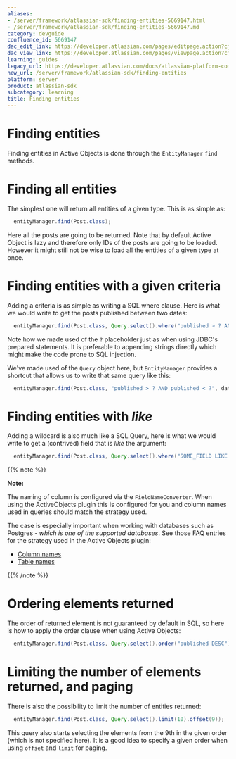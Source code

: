 ```yaml
---
aliases:
- /server/framework/atlassian-sdk/finding-entities-5669147.html
- /server/framework/atlassian-sdk/finding-entities-5669147.md
category: devguide
confluence_id: 5669147
dac_edit_link: https://developer.atlassian.com/pages/editpage.action?cjm=wozere&pageId=5669147
dac_view_link: https://developer.atlassian.com/pages/viewpage.action?cjm=wozere&pageId=5669147
learning: guides
legacy_url: https://developer.atlassian.com/docs/atlassian-platform-common-components/active-objects/developing-your-plugin-with-active-objects/the-active-objects-library/finding-entities
new_url: /server/framework/atlassian-sdk/finding-entities
platform: server
product: atlassian-sdk
subcategory: learning
title: Finding entities
---
```

# Finding entities

Finding entities in Active Objects is done through the `EntityManager` `find` methods.

# Finding all entities

The simplest one will return all entities of a given type. This is as simple as:

``` java
  entityManager.find(Post.class);
```

Here all the posts are going to be returned. Note that by default Active Object is lazy and therefore only IDs of the posts are going to be loaded. However it might still not be wise to load all the entities of a given type at once.

# Finding entities with a given criteria

Adding a criteria is as simple as writing a SQL where clause. Here is what we would write to get the posts published between two dates:

``` java
  entityManager.find(Post.class, Query.select().where("published > ? AND published < ?", date1, date2));
```

Note how we made used of the `?` placeholder just as when using JDBC's prepared statements. It is preferable to appending strings directly which might make the code prone to SQL injection.

We've made used of the `Query` object here, but `EntityManager` provides a shortcut that allows us to write that same query like this:

``` java
  entityManager.find(Post.class, "published > ? AND published < ?", date1, date2);
```

# Finding entities with *like*

Adding a wildcard is also much like a SQL Query, here is what we would write to get a (contrived) field that is *like* the argument:

``` java
  entityManager.find(Post.class, Query.select().where("SOME_FIELD LIKE ?", "%" + arg));
```

{{% note %}}

**Note:**

The naming of column is configured via the `FieldNameConverter`. When using the ActiveObjects plugin this is configured for you and column names used in queries should match the strategy used.

The case is especially important when working with databases such as Postgres - *which is one of the supported databases*. See those FAQ entries for the strategy used in the Active Objects plugin:

-   [Column names](/server/framework/atlassian-sdk/column-names)
-   [Table names](/server/framework/atlassian-sdk/table-names)

{{% /note %}}

# Ordering elements returned

The order of returned element is not guaranteed by default in SQL, so here is how to apply the order clause when using Active Objects:

``` java
  entityManager.find(Post.class, Query.select().order("published DESC"));
```

# Limiting the number of elements returned, and paging

There is also the possibility to limit the number of entities returned:

``` java
  entityManager.find(Post.class, Query.select().limit(10).offset(9));
```

This query also starts selecting the elements from the 9th in the given order (which is not specified here). It is a good idea to specify a given order when using `offset` and `limit` for paging.





















































































































































































































































































